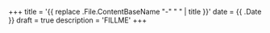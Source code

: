 +++
title = '{{ replace .File.ContentBaseName "-" " " | title }}'
date = {{ .Date }}
draft = true
description = 'FILLME'
+++
